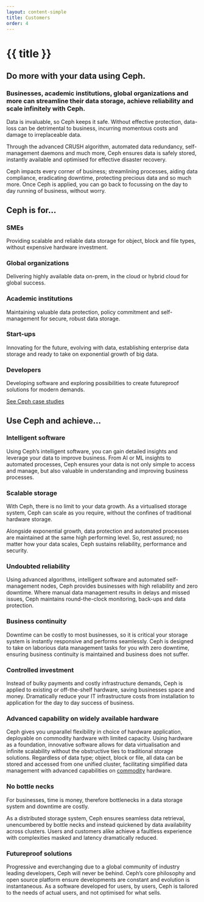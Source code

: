 ```yaml
---
layout: content-simple
title: Customers
order: 4
---
```


# {{ title }}

## Do more with your data using Ceph.

### Businesses, academic institutions, global organizations and more can streamline their data storage, achieve reliability and scale infinitely with Ceph.

Data is invaluable, so Ceph keeps it safe. Without effective protection, data-loss can be detrimental to business, incurring momentous costs and damage to irreplaceable data.

Through the advanced CRUSH algorithm, automated data redundancy, self-management daemons and much more, Ceph ensures data is safely stored, instantly available and optimised for effective disaster recovery.

Ceph impacts every corner of business; streamlining processes, aiding data compliance, eradicating downtime, protecting precious data and so much more. Once Ceph is applied, you can go back to focussing on the day to day running of business, without worry.

## Ceph is for…

### SMEs

Providing scalable and reliable data storage for object, block and file types, without expensive hardware investment.

### Global organizations

Delivering highly available data on-prem, in the cloud or hybrid cloud for global success.

### Academic institutions

Maintaining valuable data protection, policy commitment and self-management for secure, robust data storage.

### Start-ups

Innovating for the future, evolving with data, establishing enterprise data storage and ready to take on exponential growth of big data.

### Developers

Developing software and exploring possibilities to create futureproof solutions for modern demands.

[See Ceph case studies](../../solutions/case-studies/)

## Use Ceph and achieve…

### Intelligent software

Using Ceph’s intelligent software, you can gain detailed insights and leverage your data to improve business. From AI or ML insights to automated processes, Ceph ensures your data is not only simple to access and manage, but also valuable in understanding and improving business processes.

### Scalable storage

With Ceph, there is no limit to your data growth. As a virtualised storage system, Ceph can scale as you require, without the confines of traditional hardware storage.

Alongside exponential growth, data protection and automated processes are maintained at the same high performing level. So, rest assured; no matter how your data scales, Ceph sustains reliability, performance and security.

### Undoubted reliability

Using advanced algorithms, intelligent software and automated self-management nodes, Ceph provides businesses with high reliability and zero downtime. Where manual data management results in delays and missed issues, Ceph maintains round-the-clock monitoring, back-ups and data protection.

### Business continuity

Downtime can be costly to most businesses, so it is critical your storage system is instantly responsive and performs seamlessly. Ceph is designed to take on laborious data management tasks for you with zero downtime, ensuring business continuity is maintained and business does not suffer.

### Controlled investment

Instead of bulky payments and costly infrastructure demands, Ceph is applied to existing or off-the-shelf hardware, saving businesses space and money. Dramatically reduce your IT infrastructure costs from installation to application for the day to day success of business.

### Advanced capability on widely available hardware

Ceph gives you unparallel flexibility in choice of hardware application, deployable on commodity hardware with limited capacity. Using hardware as a foundation, innovative software allows for data virtualisation and infinite scalability without the obstructive ties to traditional storage solutions. Regardless of data type; object, block or file, all data can be stored and accessed from one unified cluster, facilitating simplified data management with advanced capabilities on [commodity]() hardware.

### No bottle necks

For businesses, time is money, therefore bottlenecks in a data storage system and downtime are costly.

As a distributed storage system, Ceph ensures seamless data retrieval, unencumbered by bottle necks and instead quickened by data availability across clusters. Users and customers alike achieve a faultless experience with complexities masked and latency dramatically reduced.

### Futureproof solutions

Progressive and everchanging due to a global community of industry leading developers, Ceph will never be behind. Ceph’s core philosophy and open source platform ensure developments are constant and evolution is instantaneous. As a software developed for users, by users, Ceph is tailored to the needs of actual users, and not optimised for what sells.
